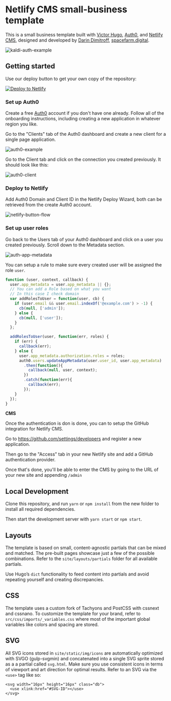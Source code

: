 # Netlify CMS small-business template

This is a small business template built with [Victor Hugo](https://github.com/netlify/victor-hugo), [Auth0](https://auth0.com), and [Netlify CMS](https://github.com/netlify/netlify-cms), designed and developed by [Darin Dimitroff](http://www.darindimitroff.com/), [spacefarm.digital](https://www.spacefarm.digital).

![kaldi-auth-example](http://i.imgur.com/O5latIl.png)

## Getting started

Use our deploy button to get your own copy of the repository:

[![Deploy to Netlify](https://www.netlify.com/img/deploy/button.svg)](https://app.netlify.com/start/deploy?repository=https://github.com/bdougie/kaldi-auth-test)

### **Set up Auth0**
Create a free [Auth0](https://auth0.com/) account if you don't have one already. Follow all of the onboarding instructions, including creating a new application in whatever region you like.

Go to the "Clients" tab of the Auth0 dashboard and create a new client for a single page application.

![auth0-example](http://i.imgur.com/plyuYno.png)

Go to the Client tab and click on the connection you created previously. It should look like this:

![auth0-client](http://i.imgur.com/3Xn6tJZ.png)

### **Deploy to Netlify**
Add Auth0 Domain and Client ID in the Netlify Deploy Wizard, both can be retrieved from the create Auth0 account. 

![netlify-button-flow](http://i.imgur.com/bhCfXlr.png)

### **Set up user roles**
Go back to the Users tab of your Auth0 dashboard and click on a user you created previously. Scroll down to the Metadata section.

![auth-app-metadata](http://i.imgur.com/l3wFX3P.png)

You can setup a rule to make sure every created user will be assigned the role `user`.
```js
function (user, context, callback) {
  user.app_metadata = user.app_metadata || {};
  // You can add a Role based on what you want
  // In this case I check domain
  var addRolesToUser = function(user, cb) {
    if (user.email && user.email.indexOf('@example.com') > -1) {
      cb(null, ['admin']);
    } else {
      cb(null, ['user']);
    }
  };

  addRolesToUser(user, function(err, roles) {
    if (err) {
      callback(err);
    } else {
      user.app_metadata.authorization.roles = roles;
      auth0.users.updateAppMetadata(user.user_id, user.app_metadata)
        .then(function(){
          callback(null, user, context);
        })
        .catch(function(err){
          callback(err);
        });
    }
  });
}
```


**CMS**

Once the authentication is don is done, you can to setup the GitHub integration for Netlify CMS.

Go to https://github.com/settings/developers and register a new application.

Then go to the "Access" tab in your new Netlify site and add a GitHub authentication provider.

Once that's done, you'll be able to enter the CMS by going to the URL of your new site and appending `/admin`

## Local Development

Clone this repository, and run `yarn` or `npm install` from the new folder to install all required dependencies.

Then start the development server with `yarn start` or `npm start`.

## Layouts

The template is based on small, content-agnostic partials that can be mixed and matched. The pre-built pages showcase just a few of the possible combinations. Refer to the `site/layouts/partials` folder for all available partials.

Use Hugo’s `dict` functionality to feed content into partials and avoid repeating yourself and creating discrepancies.

## CSS

The template uses a custom fork of Tachyons and PostCSS with cssnext and cssnano. To customize the template for your brand, refer to `src/css/imports/_variables.css` where most of the important global variables like colors and spacing are stored.

## SVG

All SVG icons stored in `site/static/img/icons` are automatically optimized with SVGO (gulp-svgmin) and concatenated into a single SVG sprite stored as a a partial called `svg.html`. Make sure you use consistent icons in terms of viewport and art direction for optimal results. Refer to an SVG via the `<use>` tag like so:

```
<svg width="16px" height="16px" class="db">
  <use xlink:href="#SVG-ID"></use>
</svg>
```
